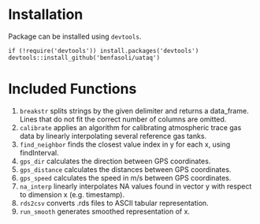 # Installation
Package can be installed using `devtools`.
```
if (!require('devtools')) install.packages('devtools')
devtools::install_github('benfasoli/uataq')
```

# Included Functions

1. `breakstr` splits strings by the given delimiter and returns a data_frame. Lines that do not fit the correct number of columns are omitted.
2. `calibrate` applies an algorithm for calibrating atmospheric trace gas data by linearly interpolating several reference gas tanks.
3. `find_neighbor` finds the closest value index in y for each x, using findInterval.
4. `gps_dir` calculates the direction between GPS coordinates.
5. `gps_distance` calculates the distances between GPS coordinates.
6. `gps_speed` calculates the speed in m/s between GPS coordinates.
7. `na_interp` linearly interpolates NA values found in vector y with respect to dimension x (e.g. timestamp).
8. `rds2csv` converts .rds files to ASCII tabular representation.
9. `run_smooth` generates smoothed representation of x.
